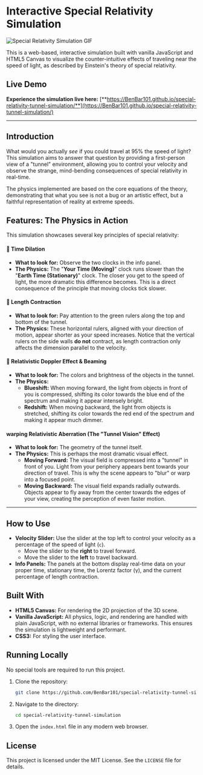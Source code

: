 # Interactive Special Relativity Simulation

![Special Relativity Simulation GIF](https://raw.githubusercontent.com/Vibe-design/special-relativity-simulation/main/special-relativity.gif)

This is a web-based, interactive simulation built with vanilla JavaScript and HTML5 Canvas to visualize the counter-intuitive effects of traveling near the speed of light, as described by Einstein's theory of special relativity.

## Live Demo

**Experience the simulation live here:** [**https://BenBar101.github.io/special-relativity-tunnel-simulation/**](https://BenBar101.github.io/special-relativity-tunnel-simulation/)

---

## Introduction

What would you actually *see* if you could travel at 95% the speed of light? This simulation aims to answer that question by providing a first-person view of a "tunnel" environment, allowing you to control your velocity and observe the strange, mind-bending consequences of special relativity in real-time.

The physics implemented are based on the core equations of the theory, demonstrating that what you see is not a bug or an artistic effect, but a faithful representation of reality at extreme speeds.

## Features: The Physics in Action

This simulation showcases several key principles of special relativity:

#### 🚀 Time Dilation
- **What to look for:** Observe the two clocks in the info panel.
- **The Physics:** The "**Your Time (Moving)**" clock runs slower than the "**Earth Time (Stationary)**" clock. The closer you get to the speed of light, the more dramatic this difference becomes. This is a direct consequence of the principle that moving clocks tick slower.

#### 📏 Length Contraction
- **What to look for:** Pay attention to the green rulers along the top and bottom of the tunnel.
- **The Physics:** These horizontal rulers, aligned with your direction of motion, appear shorter as your speed increases. Notice that the vertical rulers on the side walls **do not** contract, as length contraction only affects the dimension parallel to the velocity.

#### 🎨 Relativistic Doppler Effect & Beaming
- **What to look for:** The colors and brightness of the objects in the tunnel.
- **The Physics:**
  - **Blueshift:** When moving forward, the light from objects in front of you is compressed, shifting its color towards the blue end of the spectrum and making it appear intensely bright.
  - **Redshift:** When moving backward, the light from objects is stretched, shifting its color towards the red end of the spectrum and making it appear much dimmer.

####  warping Relativistic Aberration (The "Tunnel Vision" Effect)
- **What to look for:** The geometry of the tunnel itself.
- **The Physics:** This is perhaps the most dramatic visual effect.
  - **Moving Forward:** The visual field is compressed into a "tunnel" in front of you. Light from your periphery appears bent towards your direction of travel. This is why the scene appears to "blur" or warp into a focused point.
  - **Moving Backward:** The visual field expands radially outwards. Objects appear to fly away from the center towards the edges of your view, creating the perception of even faster motion.

---

## How to Use

- **Velocity Slider:** Use the slider at the top left to control your velocity as a percentage of the speed of light (`c`).
  - Move the slider to the **right** to travel forward.
  - Move the slider to the **left** to travel backward.
- **Info Panels:** The panels at the bottom display real-time data on your proper time, stationary time, the Lorentz factor (γ), and the current percentage of length contraction.

## Built With

- **HTML5 Canvas:** For rendering the 2D projection of the 3D scene.
- **Vanilla JavaScript:** All physics, logic, and rendering are handled with plain JavaScript, with no external libraries or frameworks. This ensures the simulation is lightweight and performant.
- **CSS3:** For styling the user interface.

## Running Locally

No special tools are required to run this project.

1.  Clone the repository:
    ```sh
    git clone https://github.com/BenBar101/special-relativity-tunnel-simulation.git
    ```
2.  Navigate to the directory:
    ```sh
    cd special-relativity-tunnel-simulation 
    ```
3.  Open the `index.html` file in any modern web browser.

## License

This project is licensed under the MIT License. See the `LICENSE` file for details.
